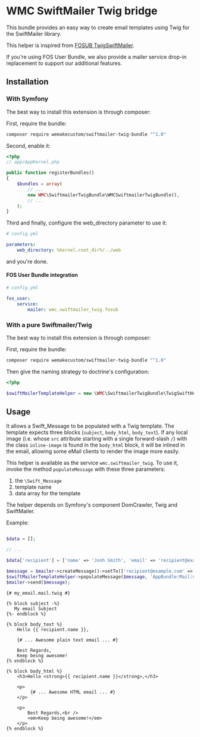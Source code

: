 # WMC SwiftMailer Twig bridge

This bundle provides an easy way to create email templates using Twig for the
SwiftMailer library.

This helper is inspired from
[FOSUB TwigSwiftMailer](https://github.com/FriendsOfSymfony/FOSUserBundle/blob/master/Mailer/TwigSwiftMailer.php).

If you're using FOS User Bundle, we also provide a mailer service drop-in
replacement to support our additional features.

## Installation

### With Symfony
The best way to install this extension is through composer:

First, require the bundle:

```sh
composer require wemakecustom/swiftmailer-twig-bundle "^1.0"
```

Second, enable it:

```php
<?php
// app/AppKernel.php

public function registerBundles()
{
    $bundles = array(
        // ...
        new WMC\SwiftmailerTwigBundle\WMCSwiftmailerTwigBundle(),
        // ...
    );
}
```

Third and finally, configure the web_directory parameter to use it:

```yaml
# config.yml

parameters:
    web_directory: %kernel.root_dir%/../web
```

and you're done.

#### FOS User Bundle integration


```yaml
# config.yml

fos_user:
    service:
        mailer: wmc.swiftmailer_twig.fosub
```


### With a pure Swiftmailer/Twig

The best way to install this extension is through composer:

First, require the bundle:

```sh
composer require wemakecustom/swiftmailer-twig-bundle "^1.0"
```

Then give the naming strategy to doctrine's configuration:

```php
<?php

$swiftMailerTemplateHelper = new \WMC\SwiftmailerTwigBundle\TwigSwiftHelper($twig, $web_directory);
```

## Usage

It allows a Swift_Message to be populated with a Twig template. The template
expects three blocks (`subject`, `body_html`, `body_text`). If any local image
(i.e. whose `src` attribute starting with a single forward-slash `/`) with the
class `inline-image` is found in the `body_html` block, it will be inlined in
the email, allowing some eMail clients to render the image more easily.

This helper is available as the service `wmc.swiftmailer_twig`. To use it,
invoke the method `populateMessage` with these three parameters:

  1. the `\Swift_Message`
  2. template name
  3. data array for the template

The helper depends on Symfony's component DomCrawler, Twig and SwiftMailer.


Example:

```php

$data = [];

// ...

$data['recipient'] = ['name' => 'Jonh Smith', 'email' => 'recipient@example.com'];

$message = $mailer->createMessage()->setTo(['recipient@example.com' => 'John Smith']);
$swiftMailerTemplateHelper->populateMessage($message, 'AppBundle:Mail:my_email.mail.twig', $data);
$mailer->send($message);
```

```twig
{# my_email.mail.twig #}

{% block subject -%}
   My email Subject
{%- endblock %}

{% block body_text %}
    Hello {{ recipient.name }},

    {# ... Awesome plain text email ... #}

    Best Regards,
    Keep being awesome!
{% endblock %}

{% block body_html %}
    <h3>Hello <strong>{{ recipient.name }}</strong>,</h3>

    <p>
         {# ... Awesome HTML email ... #}
    </p>

    <p>
        Best Regards,<br />
        <em>Keep being awesome!</em>
    </p>
{% endblock %}
```
